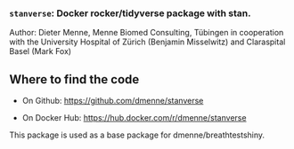 ### `stanverse`: Docker rocker/tidyverse package with stan.

Author: Dieter Menne, Menne Biomed Consulting, Tübingen in cooperation with the University Hospital of Zürich (Benjamin Misselwitz) and Claraspital Basel (Mark Fox)

## Where to find the code

- On Github: https://github.com/dmenne/stanverse

- On Docker Hub: https://hub.docker.com/r/dmenne/stanverse



This package is used as a base package for dmenne/breathtestshiny. 